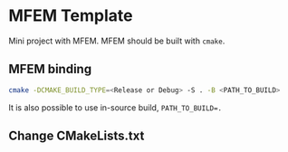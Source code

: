 # MFEM Template

Mini project with MFEM. MFEM should be built with `cmake`.

## MFEM binding

    

```bash
cmake -DCMAKE_BUILD_TYPE=<Release or Debug> -S . -B <PATH_TO_BUILD>
```
It is also possible to use in-source build, `PATH_TO_BUILD=.`

## Change CMakeLists.txt

    
